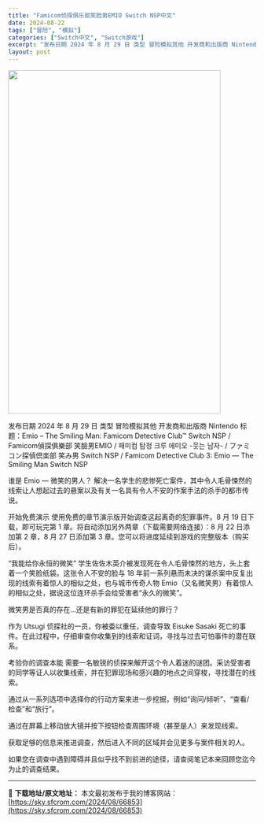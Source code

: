 ```yaml
---
title: "Famicom侦探俱乐部笑脸男EMIO Switch NSP中文"
date: 2024-08-22
tags: ["冒险", "模拟"]
categories: ["Switch中文", "Switch游戏"]
excerpt: "发布日期 2024 年 8 月 29 日 类型 冒险模拟其他 开发商和出版商 Nintendo 标题：Emio – The Smiling Man: Famicom Detective Club™ Switch NSP / Famicom偵探俱樂部 笑臉男EMIO / 패미컴 탐정 크루 에미오 -&hellip;"
layout: post
---
```


<img class="aligncenter size-full wp-image-66854" src="https://sky.sfcrom.com/wp-content/uploads/2024/08/2024082207340398.webp" alt="" width="432" height="698" />

发布日期 2024 年 8 月 29 日
类型 冒险模拟其他
开发商和出版商 Nintendo
标题：Emio – The Smiling Man: Famicom Detective Club™ Switch NSP / Famicom偵探俱樂部 笑臉男EMIO / 패미컴 탐정 크루 에미오 -웃는 남자- / ファミコン探偵倶楽部 笑み男 Switch NSP / Famicom Detective Club 3: Emio — The Smiling Man Switch NSP

谁是 Emio — 微笑的男人？
解决一名学生的悲惨死亡案件，其中令人毛骨悚然的线索让人想起过去的悬案以及有关一名具有令人不安的作案手法的杀手的都市传说。

开始免费演示
使用免费的章节演示版开始调查这起离奇的犯罪事件。8 月 19 日下载，即可玩完第 1 章。将自动添加另外两章（下载需要网络连接）：8 月 22 日添加第 2 章，8 月 27 日添加第 3 章。您可以将进度延续到游戏的完整版本（购买后）。

“我能给你永恒的微笑”
学生佐佐木英介被发现死在令人毛骨悚然的地方，头上套着一个笑脸纸袋。这张令人不安的脸与 18 年前一系列悬而未决的谋杀案中反复出现的线索有着惊人的相似之处，也与城市传奇人物 Emio（又名微笑男）有着惊人的相似之处，据说这位连环杀手会给受害者“永久的微笑”。

微笑男是否真的存在...还是有新的罪犯在延续他的罪行？

作为 Utsugi 侦探社的一员，你被委以重任，调查导致 Eisuke Sasaki 死亡的事件。在此过程中，仔细审查你收集到的线索和证词，寻找与过去可怕事件的潜在联系。

考验你的调查本能
需要一名敏锐的侦探来解开这个令人着迷的谜团。采访受害者的同学等证人以收集线索，并在犯罪现场和感兴趣的地点之间穿梭，寻找潜在的线索。

通过从一系列选项中选择你的行动方案来进一步挖掘，例如“询问/倾听”、“查看/检查”和“旅行”。

通过在屏幕上移动放大镜并按下按钮检查周围环境（甚至是人）来发现线索。

获取足够的信息来推进调查，然后进入不同的区域并会见更多与案件相关的人。

如果您在调查中遇到障碍并且似乎找不到前进的途径，请查阅笔记本来回顾您迄今为止的调查结果。

---
📖 **下载地址/原文地址：** 本文最初发布于我的博客网站：[https://sky.sfcrom.com/2024/08/66853](https://sky.sfcrom.com/2024/08/66853)
